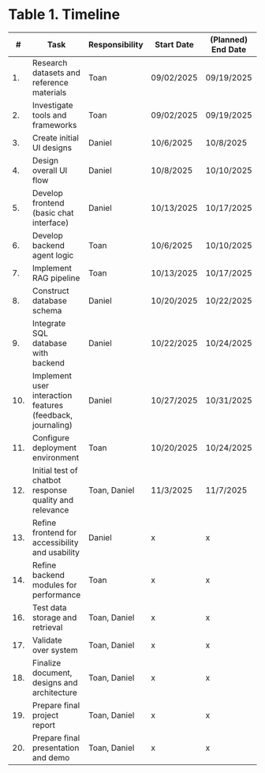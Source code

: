 # Table 1. Timeline

| #   | Task       | Responsibility | Start Date | (Planned) End Date | Milestone 
| --- | ---------- | -------------- | ---------- | ------------------ | --------- 
| 1.  | Research datasets and reference materials | Toan | 09/02/2025 | 09/19/2025 | F1 
| 2.  | Investigate tools and frameworks | Toan | 09/02/2025 | 09/19/2025 | F1 
| 3.  | Create initial UI designs | Daniel | 10/6/2025 | 10/8/2025 | F3 
| 4.  | Design overall UI flow | Daniel | 10/8/2025 | 10/10/2025 | F3 
| 5.  | Develop frontend (basic chat interface) | Daniel | 10/13/2025 | 10/17/2025 | F3
| 6.  | Develop backend agent logic | Toan | 10/6/2025 | 10/10/2025 | F2
| 7.  | Implement RAG pipeline | Toan | 10/13/2025 | 10/17/2025 | F2
| 8.  | Construct database schema | Daniel | 10/20/2025 | 10/22/2025 | F4
| 9.  | Integrate SQL database with backend | Daniel | 10/22/2025 | 10/24/2025 | F4
| 10. | Implement user interaction features (feedback, journaling) | Daniel | 10/27/2025 | 10/31/2025 | F3
| 11. | Configure deployment environment | Toan | 10/20/2025 | 10/24/2025 | F5
| 12. | Initial test of chatbot response quality and relevance | Toan, Daniel | 11/3/2025 | 11/7/2025 | F5
| 13. | Refine frontend for accessibility and usability | Daniel | x | x | S1/S2 
| 14. | Refine backend modules for performance | Toan | x | x | S1/S2
| 16. | Test data storage and retrieval | Toan, Daniel | x | x | S3
| 17. | Validate over system | Toan, Daniel | x | x | S3
| 18. | Finalize document, designs and architecture | Toan, Daniel | x | x | S4
| 19. | Prepare final project report | Toan, Daniel | x | x | S5
| 20. | Prepare final presentation and demo | Toan, Daniel | x | x | S6
